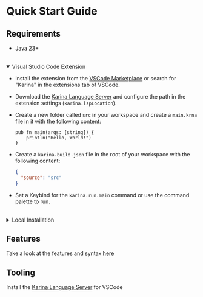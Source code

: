 
# Quick Start Guide


## Requirements

- Java 23+

<br>

<details open>

<summary class="biggerText">Visual Studio Code Extension</summary>


- Install the extension from the [VSCode Marketplace](https://marketplace.visualstudio.com/items?itemName=karina.karina-lsp) or search for "Karina" in the extensions tab of VSCode.
- Download the [Karina Language Server](https://github.com/Plixo2/KarinaC/releases/latest/download/karina-lsp.jar) and configure the path in the extension settings (`karina.lspLocation`).

- Create a new folder called `src` in your workspace and create a `main.krna` file in it with the following content:
  ```karina
  pub fn main(args: [string]) {
      println("Hello, World!")
  }
  ```
- Create a `karina-build.json` file in the root of your workspace with the following content:
  ```json
  {
    "source": "src"
  }
  ```
- Set a Keybind for the `karina.run.main` command or use the command palette to run.

<br>

</details>

<details>

<summary class="biggerText">Local Installation</summary>

[Download the installer here](https://github.com/Plixo2/KarinaC/releases/latest)

If you'd prefer to compile the program yourself, you can follow the steps provided in the repository's [README](https://github.com/Plixo2/KarinaC/).

---

<br>

To verify the installation, run the following command:

```
>> karina --version
```

#### Create a new Project

You can use the karina CLI to create a new project with the following command:

```bash
>> karina new example
```

Your project folder should now look like this:
```
example/
└── src/
    └── main.krna
```

The `main.krna` file should contain the following code:


```karina
fn main(args: [string]) {
    println("Hello, World!")
}
```

You can change the current directory into the new project folder:

```bash
>> cd example
```

Then, you can run the program with the following command:

```bash
>> karina run
```
```
Hello, World!
```

Use the `--help` flag to see all available commands


</details>

## Features 
Take a look at the features and syntax [here](overview.md)

## Tooling 

Install the [Karina Language Server](https://github.com/Plixo2/Karina-VSCode?tab=readme-ov-file#karina-vscode-extension) for VSCode



